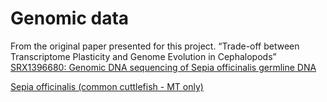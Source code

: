 Genomic data
============

From the original paper presented for this project. “Trade-off between Transcriptome Plasticity and Genome Evolution in Cephalopods”
[SRX1396680: Genomic DNA sequencing of Sepia officinalis germline DNA](https://www.ncbi.nlm.nih.gov/sra/SRX1396680[accn])

[Sepia officinalis (common cuttlefish - MT only)](https://www.ncbi.nlm.nih.gov/genome/7879)

